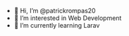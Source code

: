- 👋 Hi, I’m @patrickrompas20
- 👀 I’m interested in Web Development 
- 🌱 I’m currently learning Larav

<!---
patrickrompas20/patrickrompas20 is a ✨ special ✨ repository because its `README.md` (this file) appears on your GitHub profile.
You can click the Preview link to take a look at your changes.
--->
